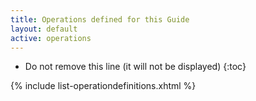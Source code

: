 ```yaml
---
title: Operations defined for this Guide
layout: default
active: operations
---
```

<!-- TOC  the css styling for this is \pages\assets\css\project.css under 'markdown-toc'-->

* Do not remove this line (it will not be displayed)
{:toc}

<!-- end TOC -->

{% include list-operationdefinitions.xhtml %}
<br />

